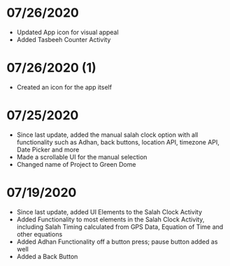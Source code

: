# 07/26/2020
- Updated App icon for visual appeal
- Added Tasbeeh Counter Activity

# 07/26/2020 (1)
- Created an icon for the app itself

# 07/25/2020
- Since last update, added the manual salah clock option with all functionality such as Adhan, back buttons, location API, timezone API, Date Picker and more
- Made a scrollable UI for the manual selection
- Changed name of Project to Green Dome

# 07/19/2020
- Since last update, added UI Elements to the Salah Clock Activity
- Added Functionality to most elements in the Salah Clock Activity, including Salah Timing calculated from GPS Data, Equation of Time and other equations
- Added Adhan Functionality off a button press; pause button added as well
- Added a Back Button